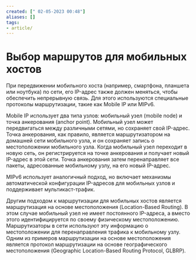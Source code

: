 ```yaml
---
created: [" 02-05-2023 00:48"]
aliases: []
tags:
- article/
---
```


# Выбор маршрутов для мобильных хостов

  
При передвижении мобильного хоста (например, смартфона, планшета или ноутбука) по сети, его IP-адрес также должен меняться, чтобы обеспечить непрерывную связь. Для этого используются специальные протоколы маршрутизации, такие как Mobile IP или MIPv6.

Mobile IP использует два типа узлов: мобильный узел (mobile node) и точка анкерования (anchor point). Мобильный узел может передвигаться между различными сетями, но сохраняет свой IP-адрес. Точка анкерования, как правило, является маршрутизатором на домашней сети мобильного узла, и он сохраняет запись о местоположении мобильного узла. Когда мобильный узел переходит в новую сеть, он регистрируется на точке анкерования и получает новый IP-адрес в этой сети. Точка анкерования затем перенаправляет все пакеты, адресованные мобильному узлу, на его новый IP-адрес.

MIPv6 использует аналогичный подход, но включает механизмы автоматической конфигурации IP-адресов для мобильных узлов и поддерживает мультикаст-трафик.

Другим подходом к маршрутизации для мобильных хостов является маршрутизация на основе местоположения (Location-Based Routing). В этом случае мобильный узел не имеет постоянного IP-адреса, а вместо этого идентифицируется по своему физическому местоположению. Маршрутизаторы в сети используют эту информацию о местоположении для перенаправления трафика к мобильному узлу. Одним из примеров маршрутизации на основе местоположения является протокол маршрутизации на основе географического местоположения (Geographic Location-Based Routing Protocol, GLBRP).
